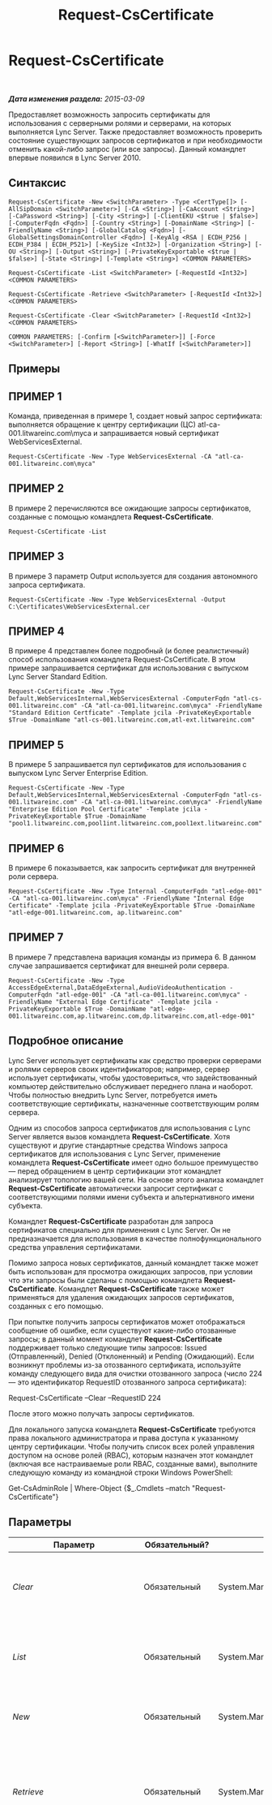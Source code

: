 ﻿---
title: Request-CsCertificate
TOCTitle: Request-CsCertificate
ms:assetid: 24e8ba6f-6023-4c03-a594-5b40784fd16a
ms:mtpsurl: https://technet.microsoft.com/ru-ru/library/Gg425723(v=OCS.15)
ms:contentKeyID: 49309212
ms.date: 05/19/2016
mtps_version: v=OCS.15
ms.translationtype: HT
---

# Request-CsCertificate

 

_**Дата изменения раздела:** 2015-03-09_

Предоставляет возможность запросить сертификаты для использования с серверными ролями и серверами, на которых выполняется Lync Server. Также предоставляет возможность проверить состояние существующих запросов сертификатов и при необходимости отменить какой-либо запрос (или все запросы). Данный командлет впервые появился в Lync Server 2010.

## Синтаксис

    Request-CsCertificate -New <SwitchParameter> -Type <CertType[]> [-AllSipDomain <SwitchParameter>] [-CA <String>] [-CaAccount <String>] [-CaPassword <String>] [-City <String>] [-ClientEKU <$true | $false>] [-ComputerFqdn <Fqdn>] [-Country <String>] [-DomainName <String>] [-FriendlyName <String>] [-GlobalCatalog <Fqdn>] [-GlobalSettingsDomainController <Fqdn>] [-KeyAlg <RSA | ECDH_P256 | ECDH_P384 | ECDH_P521>] [-KeySize <Int32>] [-Organization <String>] [-OU <String>] [-Output <String>] [-PrivateKeyExportable <$true | $false>] [-State <String>] [-Template <String>] <COMMON PARAMETERS>

    Request-CsCertificate -List <SwitchParameter> [-RequestId <Int32>] <COMMON PARAMETERS>

    Request-CsCertificate -Retrieve <SwitchParameter> [-RequestId <Int32>] <COMMON PARAMETERS>

    Request-CsCertificate -Clear <SwitchParameter> [-RequestId <Int32>] <COMMON PARAMETERS>

    COMMON PARAMETERS: [-Confirm [<SwitchParameter>]] [-Force <SwitchParameter>] [-Report <String>] [-WhatIf [<SwitchParameter>]]

## Примеры

## ПРИМЕР 1

Команда, приведенная в примере 1, создает новый запрос сертификата: выполняется обращение к центру сертификации (ЦС) atl-ca-001.litwareinc.com\\myca и запрашивается новый сертификат WebServicesExternal.

    Request-CsCertificate -New -Type WebServicesExternal -CA "atl-ca-001.litwareinc.com\myca"

## ПРИМЕР 2

В примере 2 перечисляются все ожидающие запросы сертификатов, созданные с помощью командлета **Request-CsCertificate**.

    Request-CsCertificate -List

## ПРИМЕР 3

В примере 3 параметр Output используется для создания автономного запроса сертификата.

    Request-CsCertificate -New -Type WebServicesExternal -Output C:\Certificates\WebServicesExternal.cer

## ПРИМЕР 4

В примере 4 представлен более подробный (и более реалистичный) способ использования командлета Request-CsCertificate. В этом примере запрашивается сертификат для использования с выпуском Lync Server Standard Edition.

    Request-CsCertificate -New -Type Default,WebServicesInternal,WebServicesExternal -ComputerFqdn "atl-cs-001.litwareinc.com" -CA "atl-ca-001.litwareinc.com\myca" -FriendlyName "Standard Edition Certficate" -Template jcila -PrivateKeyExportable $True -DomainName "atl-cs-001.litwareinc.com,atl-ext.litwareinc.com"

## ПРИМЕР 5

В примере 5 запрашивается пул сертификатов для использования с выпуском Lync Server Enterprise Edition.

    Request-CsCertificate -New -Type Default,WebServicesInternal,WebServicesExternal -ComputerFqdn "atl-cs-001.litwareinc.com" -CA "atl-ca-001.litwareinc.com\myca" -FriendlyName "Enterprise Edition Pool Certificate" -Template jcila -PrivateKeyExportable $True -DomainName "pool1.litwareinc.com,pool1int.litwareinc.com,pool1ext.litwareinc.com"

## ПРИМЕР 6

В примере 6 показывается, как запросить сертификат для внутренней роли сервера.

    Request-CsCertificate -New -Type Internal -ComputerFqdn "atl-edge-001" -CA "atl-ca-001.litwareinc.com\myca" -FriendlyName "Internal Edge Certificate" -Template jcila -PrivateKeyExportable $True -DomainName "atl-edge-001.litwareinc.com, ap.litwareinc.com"

## ПРИМЕР 7

В примере 7 представлена вариация команды из примера 6. В данном случае запрашивается сертификат для внешней роли сервера.

    Request-CsCertificate -New -Type AccessEdgeExternal,DataEdgeExternal,AudioVideoAuthentication -ComputerFqdn "atl-edge-001" -CA "atl-ca-001.litwareinc.com\myca" -FriendlyName "External Edge Certificate" -Template jcila -PrivateKeyExportable $True -DomainName "atl-edge-001.litwareinc.com,ap.litwareinc.com,dp.litwareinc.com,atl-edge-001"

## Подробное описание

Lync Server использует сертификаты как средство проверки серверами и ролями серверов своих идентификаторов; например, сервер использует сертификаты, чтобы удостовериться, что задействованный компьютер действительно обслуживает переднего плана и наоборот. Чтобы полностью внедрить Lync Server, потребуется иметь соответствующие сертификаты, назначенные соответствующим ролям сервера.

Одним из способов запроса сертификатов для использования с Lync Server является вызов командлета **Request-CsCertificate**. Хотя существуют и другие стандартные средства Windows запроса сертификатов для использования с Lync Server, применение командлета **Request-CsCertificate** имеет одно большое преимущество — перед обращением в центр сертификации этот командлет анализирует топологию вашей сети. На основе этого анализа командлет **Request-CsCertificate** автоматически запросит сертификат с соответствующими полями имени субъекта и альтернативного имени субъекта.

Командлет **Request-CsCertificate** разработан для запроса сертификатов специально для применения с Lync Server. Он не предназначается для использования в качестве полнофункционального средства управления сертификатами.

Помимо запроса новых сертификатов, данный командлет также может быть использован для просмотра ожидающих запросов, при условии что эти запросы были сделаны с помощью командлета **Request-CsCertificate**. Командлет **Request-CsCertificate** также может применяться для удаления ожидающих запросов сертификатов, созданных с его помощью.

При попытке получить запросы сертификатов может отображаться сообщение об ошибке, если существуют какие-либо отозванные запросы; в данный момент командлет **Request-CsCertificate** поддерживает только следующие типы запросов: Issued (Отправленный), Denied (Отклоненный) и Pending (Ожидающий). Если возникнут проблемы из-за отозванного сертификата, используйте команду следующего вида для очистки отозванного запроса (число 224 — это идентификатор RequestID отозванного запроса сертификата):

Request-CsCertificate –Clear –RequestID 224

После этого можно получать запросы сертификатов.

Для локального запуска командлета **Request-CsCertificate** требуются права локального администратора и права доступа к указанному центру сертификации. Чтобы получить список всех ролей управления доступом на основе ролей (RBAC), которым назначен этот командлет (включая все настраиваемые роли RBAC, созданные вами), выполните следующую команду из командной строки Windows PowerShell:

Get-CsAdminRole | Where-Object {$\_.Cmdlets –match "Request-CsCertificate"}

## Параметры


<table>
<colgroup>
<col style="width: 25%" />
<col style="width: 25%" />
<col style="width: 25%" />
<col style="width: 25%" />
</colgroup>
<thead>
<tr class="header">
<th>Параметр</th>
<th>Обязательный?</th>
<th>Тип</th>
<th>Описание</th>
</tr>
</thead>
<tbody>
<tr class="odd">
<td><p><em>Clear</em></p></td>
<td><p>Обязательный</p></td>
<td><p>System.Management.Automation.SwitchParameter</p></td>
<td><p>Если задан, то удаляются все ожидающие запросы сертификатов, выполненные с помощью командлета <strong>Request-CsCertificate</strong>.</p></td>
</tr>
<tr class="even">
<td><p><em>List</em></p></td>
<td><p>Обязательный</p></td>
<td><p>System.Management.Automation.SwitchParameter</p></td>
<td><p>Если задан, то перечисляются все ожидающие запросы сертификатов, выполненные с помощью командлета <strong>Request-CsCertificate</strong>.</p></td>
</tr>
<tr class="odd">
<td><p><em>New</em></p></td>
<td><p>Обязательный</p></td>
<td><p>System.Management.Automation.SwitchParameter</p></td>
<td><p>Если задан, то запрашивается операция создания нового запроса сертификата.</p></td>
</tr>
<tr class="even">
<td><p><em>Retrieve</em></p></td>
<td><p>Обязательный</p></td>
<td><p>System.Management.Automation.SwitchParameter</p></td>
<td><p>Если задан, то запрашиваются все ожидающие запросы сертификатов, выполненные с помощью командлета <strong>Request-CsCertificate</strong>, и выполняется попытка завершить операцию и импортировать запрошенные сертификаты.</p></td>
</tr>
<tr class="odd">
<td><p><em>Type</em></p></td>
<td><p>Обязательный</p></td>
<td><p>Microsoft.Rtc.Management.Deployment.CertType[]</p></td>
<td><p>Тип запрашиваемого сертификата. Типы сертификатов бывают следующими (но не ограничиваются только этими значениями):</p>
<p>AccessEdgeExternal</p>
<p>AudioVideoAuthentication</p>
<p>DataEdgeExternal</p>
<p>Default</p>
<p>External</p>
<p>Internal</p>
<p>iPhoneAPNService</p>
<p>iPadAPNService</p>
<p>MPNService</p>
<p>PICWebService (только Microsoft Lync Online 2010)</p>
<p>ProvisionService (только Microsoft Lync Online 2010)</p>
<p>WebServicesExternal</p>
<p>WebServicesInternal</p>
<p>WsFedTokenTransfer</p>
<p>Например, данный синтаксис используется для запроса нового сертификата с типом Default: -Type Default.</p>
<p>Можно указать несколько типов в одной команде, разделяя типы сертификатов запятыми:</p>
<p>-Type Internal,External,Default</p></td>
</tr>
<tr class="even">
<td><p><em>AllSipDomain</em></p></td>
<td><p>Необязательный</p></td>
<td><p>System.Management.Automation.SwitchParameter</p></td>
<td><p>Если задан, то все ваши SIP-домены автоматически добавляются в поле Subject Alternative Name сертификата. Если не задан, то по умолчанию добавляется только основной SIP-домен. Но можно указать дополнительные домены в параметре DomainName.</p></td>
</tr>
<tr class="odd">
<td><p><em>CA</em></p></td>
<td><p>Необязательный</p></td>
<td><p>System.String</p></td>
<td><p>Полное доменное имя (FQDN), указывающее на центр сертификации. Например: -CA &quot;atl-ca-001.litwareinc.com\myca&quot;. Для получения списка известных центров сертификации введите следующее в командной строке Windows PowerShell и затем нажмите клавишу ВВОД:</p>
<p>certutil</p>
<p>Свойство Config, возвращаемое программой Certutil, указывает расположение центра сертификации.</p></td>
</tr>
<tr class="even">
<td><p><em>CaAccount</em></p></td>
<td><p>Необязательный</p></td>
<td><p>System.String</p></td>
<td><p>Имя учетной записи пользователя, запрашивающего новый сертификат, в формате &quot;имя_домена\имя_пользователя&quot;. Например: -CaAccount &quot;litwareinc\kenmyer&quot;. Если этот параметр не задан, то командлет <strong>Request-CsCertificate</strong> использует при запросе нового сертификата учетные данные пользователя, выполнившего вход.</p></td>
</tr>
<tr class="odd">
<td><p><em>CaPassword</em></p></td>
<td><p>Необязательный</p></td>
<td><p>System.String</p></td>
<td><p>Пароль для пользователя, запрашивающего новый сертификат (указанного в параметре CaAccount).</p></td>
</tr>
<tr class="even">
<td><p><em>City</em></p></td>
<td><p>Необязательный</p></td>
<td><p>System.String</p></td>
<td><p>Город, где будет развернут сертификат.</p></td>
</tr>
<tr class="odd">
<td><p><em>ClientEKU</em></p></td>
<td><p>Необязательный</p></td>
<td><p>System.Boolean</p></td>
<td><p>Задайте данному параметру значение True, если сертификат будет использоваться для проверки подлинности клиента. Данный тип проверки подлинности требуется, если нужно, чтобы пользователи могли обмениваться мгновенными сообщениями с пользователями с учетными записями AOL. EKU-часть имени параметра является сокращением, обозначающим расширенное использование ключа; в поле расширенного использования ключа приводится список случаев допустимого использования сертификата.</p></td>
</tr>
<tr class="even">
<td><p><em>ComputerFqdn</em></p></td>
<td><p>Необязательный</p></td>
<td><p>Microsoft.Rtc.Management.Deploy.Fqdn</p></td>
<td><p>Полное доменное имя (FQDN) компьютера, для которого запрашивается сертификат. Если данный параметр указан, то командлет <strong>Request-CsCertificate</strong> принудительно подключается к центральному хранилищу управления для обнаружения указанного компьютера. При запросе сертификата всегда следует использовать имя компьютера, даже при запросе сертификата пула. Командлет <strong>Request-CsCertificate</strong> автоматически добавит название пула к полю имени субъекта любого сертификата, полученного с помощью данного командлета.</p></td>
</tr>
<tr class="odd">
<td><p><em>Confirm</em></p></td>
<td><p>Необязательный</p></td>
<td><p>System.Management.Automation.SwitchParameter</p></td>
<td><p>Запрашивает подтверждение перед выполнением команды.</p></td>
</tr>
<tr class="even">
<td><p><em>Country</em></p></td>
<td><p>Необязательный</p></td>
<td><p>System.String</p></td>
<td><p>Страна или регион, где будет использоваться сертификат.</p></td>
</tr>
<tr class="odd">
<td><p><em>DomainName</em></p></td>
<td><p>Необязательный</p></td>
<td><p>System.String</p></td>
<td><p>Список полных доменных имен, разделенных запятыми, которые должны быть добавлены в поле Subject Alternative Name сертификата. Например:</p>
<p>-DomainName &quot;atl-cs-001.litwareinc.com, atl-cs-002.litwareinc.com,atl-cs-003.litwareinc.com&quot;</p></td>
</tr>
<tr class="even">
<td><p><em>Force</em></p></td>
<td><p>Необязательный</p></td>
<td><p>System.Management.Automation.SwitchParameter</p></td>
<td><p>Запрещает на время выполнения команды отображение каких-либо сообщений о некритических ошибках.</p></td>
</tr>
<tr class="odd">
<td><p><em>FriendlyName</em></p></td>
<td><p>Необязательный</p></td>
<td><p>System.String</p></td>
<td><p>Назначенное пользователем имя, упрощающее идентификацию сертификата.</p></td>
</tr>
<tr class="even">
<td><p><em>GlobalCatalog</em></p></td>
<td><p>Необязательный</p></td>
<td><p>Microsoft.Rtc.Management.Deploy.Fqdn</p></td>
<td><p>Полное доменное имя (FQDN) сервера глобального каталога в вашем домене. Этот параметр необязательно указывать, если командлет <strong>Request-CsCertificate</strong> выполняется на компьютере с учетной записью в вашем домене.</p></td>
</tr>
<tr class="odd">
<td><p><em>GlobalSettingsDomainController</em></p></td>
<td><p>Необязательный</p></td>
<td><p>Microsoft.Rtc.Management.Deploy.Fqdn</p></td>
<td><p>Полное доменное имя (FQDN) контроллера домена, на котором хранятся глобальные настройки. Если глобальные параметры хранятся в контейнере System в Доменные службы Active Directory, то этот параметр должен указывать на корневой контроллер домена. Если глобальные параметры хранятся в контейнере Configuration, то можно использовать любой контроллер домена, а данный параметр можно опустить.</p></td>
</tr>
<tr class="even">
<td><p><em>KeyAlg</em></p></td>
<td><p>Необязательный</p></td>
<td><p>Microsoft.Rtc.Management.Deployment.X509Certificates.KeyAlgorithmIdentifier</p></td>
<td><p>Указывает тип криптографического алгоритма, который будет использоваться для формирования открытого и закрытого ключа нового сертификата. Допустимые значения:</p>
<p>RSA</p>
<p>ECDH_P256</p>
<p>ECDH_P384</p>
<p>ECDH_P521</p></td>
</tr>
<tr class="odd">
<td><p><em>KeySize</em></p></td>
<td><p>Необязательный</p></td>
<td><p>System.Int32</p></td>
<td><p>Указывает размер (в битах) закрытого ключа, используемого сертификатом. Ключи большого размера являются более надежными, но для их расшифровки требуется дополнительное время обработки.</p>
<p>Допустимые значения размера ключа: 1024, 2048 и 4096. Например: -KeySize 2048.</p></td>
</tr>
<tr class="even">
<td><p><em>Organization</em></p></td>
<td><p>Необязательный</p></td>
<td><p>System.String</p></td>
<td><p>Имя организации, запрашивающей новый сертификат. Например: -Organization &quot;Litwareinc&quot;.</p></td>
</tr>
<tr class="odd">
<td><p><em>OU</em></p></td>
<td><p>Необязательный</p></td>
<td><p>System.String</p></td>
<td><p>Подразделение Active Directory компьютера, которому будет назначен новый сертификат.</p></td>
</tr>
<tr class="even">
<td><p><em>Output</em></p></td>
<td><p>Необязательный</p></td>
<td><p>System.String</p></td>
<td><p>Путь к файлу сертификата. Если требуется создать автономный запрос сертификата, используйте параметр Output для указания пути к файлу для запроса; например: -Output C:\Certificates\NewCertificate.pfx. Это создаст файл запроса сертификата, который затем может быть отправлен электронной почтой для обработки центром сертификации.</p></td>
</tr>
<tr class="odd">
<td><p><em>PrivateKeyExportable</em></p></td>
<td><p>Необязательный</p></td>
<td><p>System.Boolean</p></td>
<td><p>Задайте данному параметру значение True, если требуется сделать закрытый ключ сертификата экспортируемым. Если закрытый ключ является экспортируемым, то сертификат можно копировать и использовать на нескольких компьютерах.</p></td>
</tr>
<tr class="even">
<td><p><em>Report</em></p></td>
<td><p>Необязательный</p></td>
<td><p>System.String</p></td>
<td><p>Позволяет указать путь для файла журнала, создаваемого при запуске командлета. Например: -Report &quot;C:\Logs\Certificates.html&quot;</p></td>
</tr>
<tr class="odd">
<td><p><em>RequestId</em></p></td>
<td><p>Необязательный</p></td>
<td><p>System.Int32</p></td>
<td><p>Идентификационный номер запроса сертификата. Параметр RequestID позволяет перечислить, получить или очистить отдельный сертификат.</p></td>
</tr>
<tr class="even">
<td><p><em>State</em></p></td>
<td><p>Необязательный</p></td>
<td><p>System.String</p></td>
<td><p>Штат США, где будет развернут сертификат. Например: -State WA.</p></td>
</tr>
<tr class="odd">
<td><p><em>Template</em></p></td>
<td><p>Необязательный</p></td>
<td><p>System.String</p></td>
<td><p>Указывает шаблон сертификата, который будет использован при формировании нового сертификата, например: -Template &quot;WebServer&quot;. Запрошенный шаблон должен быть установлен в центре сертификации. Обратите внимание, что следует вводить название шаблона, а не его отображаемое имя.</p></td>
</tr>
<tr class="even">
<td><p><em>WhatIf</em></p></td>
<td><p>Необязательный</p></td>
<td><p>System.Management.Automation.SwitchParameter</p></td>
<td><p>Описывает, что произойдет при выполнении команды без реального выполнения команды.</p></td>
</tr>
</tbody>
</table>


## Типы входных данных

Нет. Командлет **Request-CsCertificate** не принимает конвейерные входные данные.

## Типы возвращаемых данных

Нет. Командлет **Request-CsCertificate** помогает управлять экземплярами объекта Microsoft.Rtc.Management.Deployment.CertificateReference.

## См. также

#### Другие ресурсы

[Get-CsCertificate](get-cscertificate.md)  
[Import-CsCertificate](import-cscertificate.md)  
[Remove-CsCertificate](remove-cscertificate.md)  
[Set-CsCertificate](set-cscertificate.md)

